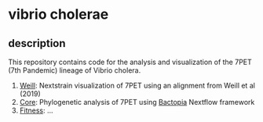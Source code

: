 # vibrio cholerae 

## description

This repository contains code for the analysis and visualization of the 7PET (7th Pandemic) lineage of Vibrio cholera. 

1. [Weill](https://github.com/blab/cholera/tree/main/weill): Nextstrain visualization of 7PET using an alignment from Weill et al (2019) 
2. [Core](): Phylogenetic analysis of 7PET using [Bactopia]() Nextflow framework
3. [Fitness](): ...    

